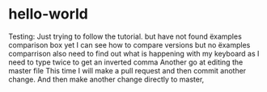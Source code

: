 # hello-world
Testing:
Just trying to follow the tutorial.
but have not found ëxamples comparison box yet  I can see how to compare versions but no ëxamples comparrison
also need to find out what is happening with my keyboard as I need to type twice to get an  inverted comma 
Another go at editing the master file
This time I will make a pull request and then commit another change.
And then make another change directly to master,
